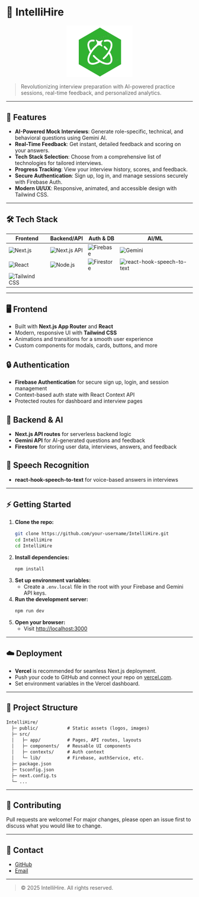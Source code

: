 # 🤖 IntelliHire

<p align="center">
  <img src="public/logos.png" alt="IntelliHire Logo" width="180" />
</p>

> Revolutionizing interview preparation with AI-powered practice sessions, real-time feedback, and personalized analytics.

---

## 🚀 Features
- **AI-Powered Mock Interviews**: Generate role-specific, technical, and behavioral questions using Gemini AI.
- **Real-Time Feedback**: Get instant, detailed feedback and scoring on your answers.
- **Tech Stack Selection**: Choose from a comprehensive list of technologies for tailored interviews.
- **Progress Tracking**: View your interview history, scores, and feedback.
- **Secure Authentication**: Sign up, log in, and manage sessions securely with Firebase Auth.
- **Modern UI/UX**: Responsive, animated, and accessible design with Tailwind CSS.

---

## 🛠️ Tech Stack

| Frontend         | Backend/API         | Auth & DB      | AI/ML         |
|-----------------|---------------------|---------------|---------------|
| ![Next.js](https://img.shields.io/badge/Next.js-000?logo=nextdotjs&logoColor=white) | ![Next.js API](https://img.shields.io/badge/Next.js%20API-000?logo=nextdotjs&logoColor=white) | ![Firebase](https://img.shields.io/badge/Firebase-ffca28?logo=firebase&logoColor=black) | ![Gemini](https://img.shields.io/badge/Gemini%20API-4285F4?logo=google&logoColor=white) |
| ![React](https://img.shields.io/badge/React-61DAFB?logo=react&logoColor=black) | ![Node.js](https://img.shields.io/badge/Node.js-339933?logo=node.js&logoColor=white) | ![Firestore](https://img.shields.io/badge/Firestore-ffca28?logo=firebase&logoColor=black) | ![react-hook-speech-to-text](https://img.shields.io/badge/Speech%20to%20Text-4caf50?logo=google&logoColor=white) |
| ![Tailwind CSS](https://img.shields.io/badge/Tailwind_CSS-38B2AC?logo=tailwindcss&logoColor=white) | | | |

---

## 🖥️ Frontend
- Built with **Next.js App Router** and **React**
- Modern, responsive UI with **Tailwind CSS**
- Animations and transitions for a smooth user experience
- Custom components for modals, cards, buttons, and more

## 🔒 Authentication
- **Firebase Authentication** for secure sign up, login, and session management
- Context-based auth state with React Context API
- Protected routes for dashboard and interview pages

## 🧠 Backend & AI
- **Next.js API routes** for serverless backend logic
- **Gemini API** for AI-generated questions and feedback
- **Firestore** for storing user data, interviews, answers, and feedback

## 🎤 Speech Recognition
- **react-hook-speech-to-text** for voice-based answers in interviews

---

## ⚡ Getting Started

1. **Clone the repo:**
   ```bash
   git clone https://github.com/your-username/IntelliHire.git
   cd IntelliHire
   cd IntelliHire
   ```
2. **Install dependencies:**
   ```bash
   npm install
   ```
3. **Set up environment variables:**
   - Create a `.env.local` file in the root with your Firebase and Gemini API keys.
4. **Run the development server:**
   ```bash
   npm run dev
   ```
5. **Open your browser:**
   - Visit [http://localhost:3000](http://localhost:3000)

---

## ☁️ Deployment
- **Vercel** is recommended for seamless Next.js deployment.
- Push your code to GitHub and connect your repo on [vercel.com](https://vercel.com/).
- Set environment variables in the Vercel dashboard.

---

## 📂 Project Structure
```
IntelliHire/
  ├─ public/           # Static assets (logos, images)
  ├─ src/
  │   ├─ app/          # Pages, API routes, layouts
  │   ├─ components/   # Reusable UI components
  │   ├─ contexts/     # Auth context
  │   └─ lib/          # Firebase, authService, etc.
  ├─ package.json
  ├─ tsconfig.json
  ├─ next.config.ts
  └─ ...
```

---

## 🤝 Contributing
Pull requests are welcome! For major changes, please open an issue first to discuss what you would like to change.

---

## 📧 Contact
- [GitHub](https://github.com/chit-21)
- [Email](mailto:schitranshu040@gmail.com)

---

> © 2025 IntelliHire. All rights reserved.
